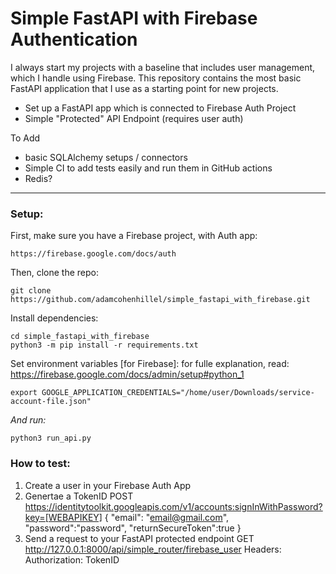 # Simple FastAPI with Firebase Authentication
I always start my projects with a baseline that includes user management, which I handle using Firebase. This repository contains the most basic FastAPI application that I use as a starting point for new projects.

- Set up a FastAPI app which is connected to Firebase Auth Project
- Simple "Protected" API Endpoint (requires user auth)


To Add
- basic SQLAlchemy setups / connectors
- Simple CI to add tests easily and run them in GitHub actions
- Redis?


------------
### Setup:
First, make sure you have a Firebase project, with Auth app:
```
https://firebase.google.com/docs/auth
```

Then, clone the repo:
```
git clone https://github.com/adamcohenhillel/simple_fastapi_with_firebase.git
```

Install dependencies:
```
cd simple_fastapi_with_firebase
python3 -m pip install -r requirements.txt
```

Set environment variables [for Firebase]:
for fulle explanation, read: https://firebase.google.com/docs/admin/setup#python_1
```
export GOOGLE_APPLICATION_CREDENTIALS="/home/user/Downloads/service-account-file.json"
```

*And run:*
```
python3 run_api.py
```

### How to test:
1. Create a user in your Firebase Auth App
2. Genertae a TokenID
POST https://identitytoolkit.googleapis.com/v1/accounts:signInWithPassword?key=[WEBAPIKEY]
{
	"email": "email@gmail.com",
	"password":"password",
	"returnSecureToken":true
}
3. Send a request to your FastAPI protected endpoint
GET http://127.0.0.1:8000/api/simple_router/firebase_user
Headers:
Authorization: TokenID


